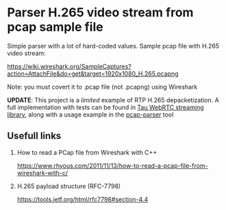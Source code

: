 # Parser H.265 video stream from pcap sample file

Simple parser with a lot of hard-coded values. Sample pcap file with H.265 video stream:

https://wiki.wireshark.org/SampleCaptures?action=AttachFile&do=get&target=1920x1080_H.265.pcapng

Note: you must covert it to .pcap file (not .pcapng) using Wireshark

**UPDATE**: This project is a *limited* example of RTP H.265 depacketization. A full implementation with tests can be found in [Tau WebRTC streaming library](https://github.com/dkozyr/tau), along with a usage example in the [pcap-parser](https://github.com/dkozyr/tau/tree/main/apps/pcap-parser) tool

## Usefull links

1. How to read a PCap file from Wireshark with C++

   https://www.rhyous.com/2011/11/13/how-to-read-a-pcap-file-from-wireshark-with-c/

2. H.265 payload structure (RFC-7798)

   https://tools.ietf.org/html/rfc7798#section-4.4

